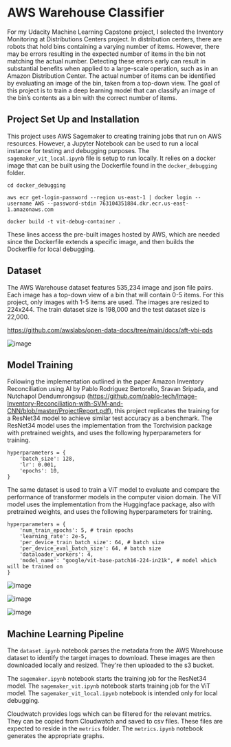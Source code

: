 # AWS Warehouse Classifier

For my Udacity Machine Learning Capstone project, I selected the Inventory Monitoring at Distributions Centers project. In distribution centers, there are robots that hold bins containing a varying number of items. However, there may be errors resulting in the expected number of items in the bin not matching the actual number. Detecting these errors early can result in substantial benefits when applied to a large-scale operation, such as in an Amazon Distribution Center. The actual number of items can be identified by evaluating an image of the bin, taken from a top-down view. The goal of this project is to train a deep learning model that can classify an image of the bin’s contents as a bin with the correct number of items.

## Project Set Up and Installation

This project uses AWS Sagemaker to creating training jobs that run on AWS resources. However, a Jupyter Notebook can be used to run a local instance for testing and debugging purposes. The `sagemaker_vit_local.ipynb` file is setup to run locally. It relies on a docker image that can be built using the Dockerfile found in the `docker_debugging` folder.

    cd docker_debugging

    aws ecr get-login-password --region us-east-1 | docker login --username AWS --password-stdin 763104351884.dkr.ecr.us-east-1.amazonaws.com

    docker build -t vit-debug-container .

These lines access the pre-built images hosted by AWS, which are needed since the Dockerfile extends a specific image, and then builds the Dockerfile for local debugging.


## Dataset

The AWS Warehouse dataset features 535,234 image and json file pairs. Each image has a top-down view of a bin that will contain 0-5 items. For this project, only images with 1-5 items are used. The images are resized to 224x244. The train dataset size is 198,000 and the test dataset size is 22,000. 

https://github.com/awslabs/open-data-docs/tree/main/docs/aft-vbi-pds

![image](https://user-images.githubusercontent.com/4165980/211924369-5a9515cd-f56c-491d-a7a1-23be547ab534.png)


## Model Training

Following the implementation outlined in the paper Amazon Inventory Reconciliation using AI by Pablo Rodriguez Bertorello, Sravan Sripada, and Nutchapol Dendumrongsup (https://github.com/pablo-tech/Image-Inventory-Reconciliation-with-SVM-and-CNN/blob/master/ProjectReport.pdf), this project replicates the training for a ResNet34 model to achieve similar test accuracy as a benchmark. The ResNet34 model uses the implementation from the Torchvision package with pretrained weights, and uses the following hyperparameters for training.

    hyperparameters = {
        'batch_size': 128, 
        'lr': 0.001, 
        'epochs': 10, 
    }

The same dataset is used to train a ViT model to evaluate and compare the performance of transformer models in the computer vision domain. The ViT model uses the implementation from the Huggingface package, also with pretrained weights, and uses the following hyperparameters for training.

    hyperparameters = {
        'num_train_epochs': 5, # train epochs
        'learning_rate': 2e-5,
        'per_device_train_batch_size': 64, # batch size
        'per_device_eval_batch_size': 64, # batch size
        'dataloader_workers': 4,
        'model_name': "google/vit-base-patch16-224-in21k", # model which will be trained on
    }
    
    
![image](https://user-images.githubusercontent.com/4165980/211923853-8759540d-4d3d-4f91-a7a8-450336330225.png)

![image](https://user-images.githubusercontent.com/4165980/211923957-1955274d-f07e-4174-b163-3433df916e42.png)


![image](https://user-images.githubusercontent.com/4165980/211923995-fc44528a-4ff0-402b-89ed-09dd8bab71b6.png)


## Machine Learning Pipeline
The `dataset.ipynb` notebook parses the metadata from the AWS Warehouse dataset to identify the target images to download. These images are then downloaded locally and resized. They're then uploaded to the s3 bucket.

The `sagemaker.ipynb` notebook starts the training job for the ResNet34 model. The `sagemaker_vit.ipynb` notebook starts training job for the ViT model. The `sagemaker_vit_local.ipynb` notebook is intended only for local debugging.

Cloudwatch provides logs which can be filtered for the relevant metrics. They can be copied from Cloudwatch and saved to csv files. These files are expected to reside in the `metrics` folder. The `metrics.ipynb` notebook generates the appropriate graphs.

